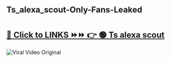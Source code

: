 
 ## Ts_alexa_scout-Only-Fans-Leaked

# <h2><a href="https://clipsfans.com/Ts_alexa_scout&ref=git">🔗 Click to LINKS ⏩⏩ 👉 🟢 Ts alexa scout </a></h2>

<a href="https://clipsfans.com/Ts_alexa_scout&ref=git" rel="nofollow" data-target="animated-image.originalLink"><img src="https://i.ibb.co.com/xMMVF88/686577567.gif" alt="Viral Video Original" style="max-width: 100%; display: inline-block;" data-target="animated-image.originalImage"></a>
